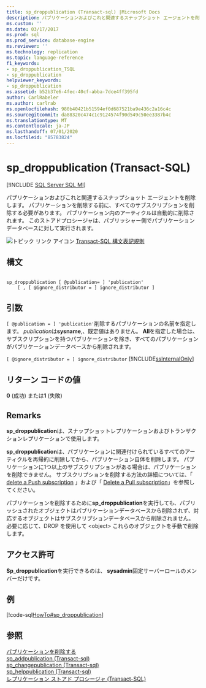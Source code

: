 ```yaml
---
title: sp_droppublication (Transact-sql) |Microsoft Docs
description: パブリケーションおよびこれと関連するスナップショット エージェントを削除します。 このストアドプロシージャは、パブリッシャー側のパブリケーションデータベースで実行されます。
ms.custom: ''
ms.date: 03/17/2017
ms.prod: sql
ms.prod_service: database-engine
ms.reviewer: ''
ms.technology: replication
ms.topic: language-reference
f1_keywords:
- sp_droppublication_TSQL
- sp_droppublication
helpviewer_keywords:
- sp_droppublication
ms.assetid: b52b37e6-4fec-40cf-abba-7dce4ff395fd
author: CarlRabeler
ms.author: carlrab
ms.openlocfilehash: 980b40421b51594ef0d687521ba9e436c2a16c4c
ms.sourcegitcommit: da88320c474c1c9124574f90d549c50ee3387b4c
ms.translationtype: MT
ms.contentlocale: ja-JP
ms.lasthandoff: 07/01/2020
ms.locfileid: "85783824"
---
```

# <a name="sp_droppublication-transact-sql"></a>sp_droppublication (Transact-SQL)
[!INCLUDE [SQL Server SQL MI](../../includes/applies-to-version/sql-asdbmi.md)]

  パブリケーションおよびこれと関連するスナップショット エージェントを削除します。 パブリケーションを削除する前に、すべてのサブスクリプションを削除する必要があります。 パブリケーション内のアーティクルは自動的に削除されます。 このストアドプロシージャは、パブリッシャー側でパブリケーションデータベースに対して実行されます。  
  
 ![トピック リンク アイコン](../../database-engine/configure-windows/media/topic-link.gif "トピック リンク アイコン") [Transact-SQL 構文表記規則](../../t-sql/language-elements/transact-sql-syntax-conventions-transact-sql.md)  
  
## <a name="syntax"></a>構文  
  
```  
  
sp_droppublication [ @publication= ] 'publication'   
    [ , [ @ignore_distributor = ] ignore_distributor ]  
```  
  
## <a name="arguments"></a>引数  
`[ @publication = ] 'publication'`削除するパブリケーションの名前を指定します。 *publication*は**sysname**,、既定値はありません。 **All**を指定した場合は、サブスクリプションを持つパブリケーションを除き、すべてのパブリケーションがパブリケーションデータベースから削除されます。  
  
`[ @ignore_distributor = ] ignore_distributor` [!INCLUDE[ssInternalOnly](../../includes/ssinternalonly-md.md)]  
  
## <a name="return-code-values"></a>リターン コードの値  
 **0** (成功) または**1** (失敗)  
  
## <a name="remarks"></a>Remarks  
 **sp_droppublication**は、スナップショットレプリケーションおよびトランザクションレプリケーションで使用します。  
  
 **sp_droppublication**は、パブリケーションに関連付けられているすべてのアーティクルを再帰的に削除してから、パブリケーション自体を削除します。 パブリケーションに1つ以上のサブスクリプションがある場合は、パブリケーションを削除できません。 サブスクリプションを削除する方法の詳細については、「 [delete a Push subscription](../../relational-databases/replication/delete-a-push-subscription.md) 」および「 [Delete a Pull subscription](../../relational-databases/replication/delete-a-pull-subscription.md)」を参照してください。  
  
 パブリケーションを削除するために**sp_droppublication**を実行しても、パブリッシュされたオブジェクトはパブリケーションデータベースから削除されず、対応するオブジェクトはサブスクリプションデータベースから削除されません。 必要に応じて、DROP を使用して \<object> これらのオブジェクトを手動で削除します。  
  
## <a name="permissions"></a>アクセス許可  
 **Sp_droppublication**を実行できるのは、 **sysadmin**固定サーバーロールのメンバーだけです。  
  
## <a name="examples"></a>例  
 [!code-sql[HowTo#sp_droppublication](../../relational-databases/replication/codesnippet/tsql/sp-droppublication-trans_1.sql)]  
  
## <a name="see-also"></a>参照  
 [パブリケーションを削除する](../../relational-databases/replication/publish/delete-a-publication.md)   
 [sp_addpublication &#40;Transact-sql&#41;](../../relational-databases/system-stored-procedures/sp-addpublication-transact-sql.md)   
 [sp_changepublication &#40;Transact-sql&#41;](../../relational-databases/system-stored-procedures/sp-changepublication-transact-sql.md)   
 [sp_helppublication &#40;Transact-sql&#41;](../../relational-databases/system-stored-procedures/sp-helppublication-transact-sql.md)   
 [レプリケーション ストアド プロシージャ &#40;Transact-SQL&#41;](../../relational-databases/system-stored-procedures/replication-stored-procedures-transact-sql.md)  
  
  
